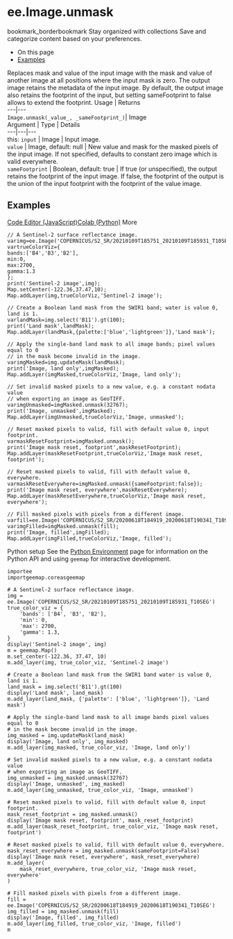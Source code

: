 
#  ee.Image.unmask
bookmark_borderbookmark Stay organized with collections  Save and categorize content based on your preferences. 
  * On this page
  * [Examples](https://developers.google.com/earth-engine/apidocs/ee-image-unmask#examples)


Replaces mask and value of the input image with the mask and value of another image at all positions where the input mask is zero. The output image retains the metadata of the input image. By default, the output image also retains the footprint of the input, but setting sameFootprint to false allows to extend the footprint.
Usage | Returns  
---|---  
`Image.unmask(_value_, _sameFootprint_)`|  Image  
Argument | Type | Details  
---|---|---  
this: `input` | Image | Input image.  
`value` | Image, default: null | New value and mask for the masked pixels of the input image. If not specified, defaults to constant zero image which is valid everywhere.  
`sameFootprint` | Boolean, default: true | If true (or unspecified), the output retains the footprint of the input image. If false, the footprint of the output is the union of the input footprint with the footprint of the value image.  
## Examples
[Code Editor (JavaScript)](https://developers.google.com/earth-engine/apidocs/ee-image-unmask#code-editor-javascript-sample)[Colab (Python)](https://developers.google.com/earth-engine/apidocs/ee-image-unmask#colab-python-sample) More
```
// A Sentinel-2 surface reflectance image.
varimg=ee.Image('COPERNICUS/S2_SR/20210109T185751_20210109T185931_T10SEG');
vartrueColorViz={
bands:['B4','B3','B2'],
min:0,
max:2700,
gamma:1.3
};
print('Sentinel-2 image',img);
Map.setCenter(-122.36,37.47,10);
Map.addLayer(img,trueColorViz,'Sentinel-2 image');

// Create a Boolean land mask from the SWIR1 band; water is value 0, land is 1.
varlandMask=img.select('B11').gt(100);
print('Land mask',landMask);
Map.addLayer(landMask,{palette:['blue','lightgreen']},'Land mask');

// Apply the single-band land mask to all image bands; pixel values equal to 0
// in the mask become invalid in the image.
varimgMasked=img.updateMask(landMask);
print('Image, land only',imgMasked);
Map.addLayer(imgMasked,trueColorViz,'Image, land only');

// Set invalid masked pixels to a new value, e.g. a constant nodata value
// when exporting an image as GeoTIFF.
varimgUnmasked=imgMasked.unmask(32767);
print('Image, unmasked',imgMasked);
Map.addLayer(imgUnmasked,trueColorViz,'Image, unmasked');

// Reset masked pixels to valid, fill with default value 0, input footprint.
varmaskResetFootprint=imgMasked.unmask();
print('Image mask reset, footprint',maskResetFootprint);
Map.addLayer(maskResetFootprint,trueColorViz,'Image mask reset, footprint');

// Reset masked pixels to valid, fill with default value 0, everywhere.
varmaskResetEverywhere=imgMasked.unmask({sameFootprint:false});
print('Image mask reset, everywhere',maskResetEverywhere);
Map.addLayer(maskResetEverywhere,trueColorViz,'Image mask reset, everywhere');

// Fill masked pixels with pixels from a different image.
varfill=ee.Image('COPERNICUS/S2_SR/20200618T184919_20200618T190341_T10SEG');
varimgFilled=imgMasked.unmask(fill);
print('Image, filled',imgFilled);
Map.addLayer(imgFilled,trueColorViz,'Image, filled');
```
Python setup
See the [ Python Environment](https://developers.google.com/earth-engine/guides/python_install) page for information on the Python API and using `geemap` for interactive development.
```
importee
importgeemap.coreasgeemap
```
```
# A Sentinel-2 surface reflectance image.
img = ee.Image('COPERNICUS/S2_SR/20210109T185751_20210109T185931_T10SEG')
true_color_viz = {
    'bands': ['B4', 'B3', 'B2'],
    'min': 0,
    'max': 2700,
    'gamma': 1.3,
}
display('Sentinel-2 image', img)
m = geemap.Map()
m.set_center(-122.36, 37.47, 10)
m.add_layer(img, true_color_viz, 'Sentinel-2 image')

# Create a Boolean land mask from the SWIR1 band water is value 0, land is 1.
land_mask = img.select('B11').gt(100)
display('Land mask', land_mask)
m.add_layer(land_mask, {'palette': ['blue', 'lightgreen']}, 'Land mask')

# Apply the single-band land mask to all image bands pixel values equal to 0
# in the mask become invalid in the image.
img_masked = img.updateMask(land_mask)
display('Image, land only', img_masked)
m.add_layer(img_masked, true_color_viz, 'Image, land only')

# Set invalid masked pixels to a new value, e.g. a constant nodata value
# when exporting an image as GeoTIFF.
img_unmasked = img_masked.unmask(32767)
display('Image, unmasked', img_masked)
m.add_layer(img_unmasked, true_color_viz, 'Image, unmasked')

# Reset masked pixels to valid, fill with default value 0, input footprint.
mask_reset_footprint = img_masked.unmask()
display('Image mask reset, footprint', mask_reset_footprint)
m.add_layer(mask_reset_footprint, true_color_viz, 'Image mask reset, footprint')

# Reset masked pixels to valid, fill with default value 0, everywhere.
mask_reset_everywhere = img_masked.unmask(sameFootprint=False)
display('Image mask reset, everywhere', mask_reset_everywhere)
m.add_layer(
    mask_reset_everywhere, true_color_viz, 'Image mask reset, everywhere'
)

# Fill masked pixels with pixels from a different image.
fill = ee.Image('COPERNICUS/S2_SR/20200618T184919_20200618T190341_T10SEG')
img_filled = img_masked.unmask(fill)
display('Image, filled', img_filled)
m.add_layer(img_filled, true_color_viz, 'Image, filled')
m
```

